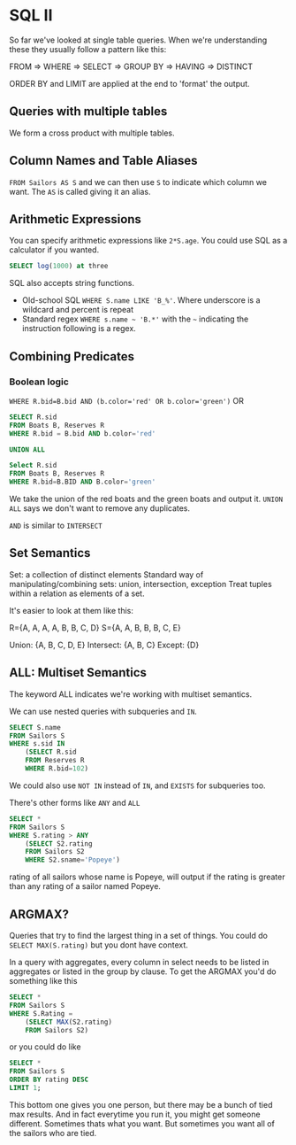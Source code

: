 # SQL II

So far we've looked at single table queries. When we're understanding these they usually follow a pattern like this:

FROM => WHERE => SELECT => GROUP BY => HAVING => DISTINCT

ORDER BY and LIMIT are applied at the end to 'format' the output.

## Queries with multiple tables

We form a cross product with multiple tables.

## Column Names and Table Aliases

`FROM Sailors AS S` and we can then use `S` to indicate which column we want. The `AS` is called giving it an alias.

## Arithmetic Expressions

You can specify arithmetic expressions like `2*S.age`. You could use SQL as a calculator if you wanted.

```SQL
SELECT log(1000) at three
```

SQL also accepts string functions.

- Old-school SQL `WHERE S.name LIKE 'B_%'`. Where underscore is a wildcard and percent is repeat
- Standard regex `WHERE s.name ~ 'B.*'` with the `~` indicating the instruction following is a regex.

## Combining Predicates

### Boolean logic

`WHERE R.bid=B.bid AND (b.color='red' OR b.color='green')`
OR

```SQL
SELECT R.sid
FROM Boats B, Reserves R
WHERE R.bid = B.bid AND b.color='red'

UNION ALL

Select R.sid
FROM Boats B, Reserves R
WHERE R.bid=B.BID AND B.color='green'
```

We take the union of the red boats and the green boats and output it. `UNION ALL` says we don't want to remove any duplicates.

`AND` is similar to `INTERSECT`

## Set Semantics

Set: a collection of distinct elements
Standard way of manipulating/combining sets: union, intersection, exception
Treat tuples within a relation as elements of a set.

It's easier to look at them like this:

R={A, A, A, A, B, B, C, D}
S={A, A, B, B, B, C, E}

Union: {A, B, C, D, E}
Intersect: {A, B, C}
Except: {D}

## ALL: Multiset Semantics

The keyword ALL indicates we're working with multiset semantics.

We can use nested queries with subqueries and `IN`.

```SQL
SELECT S.name
FROM Sailors S
WHERE s.sid IN
    (SELECT R.sid
    FROM Reserves R
    WHERE R.bid=102)
```

We could also use `NOT IN` instead of `IN`, and `EXISTS` for subqueries too.

There's other forms like `ANY` and `ALL`

```SQL
SELECT *
FROM Sailors S
WHERE S.rating > ANY
    (SELECT S2.rating
    FROM Sailors S2
    WHERE S2.sname='Popeye')
```
rating of all sailors whose name is Popeye, will output if the rating is greater than any rating of a sailor named Popeye.

## ARGMAX?

Queries that try to find the largest thing in a set of things. You could do `SELECT MAX(S.rating)` but you dont have context.

In a query with aggregates, every column in select needs to be listed in aggregates or listed in the group by clause. To get the ARGMAX you'd do something like this

```SQL
SELECT *
FROM Sailors S
WHERE S.Rating =
    (SELECT MAX(S2.rating)
    FROM Sailors S2)
```

or you could do like

```SQL
SELECT *
FROM Sailors S
ORDER BY rating DESC
LIMIT 1;
```

This bottom one gives you one person, but there may be a bunch of tied max results. And in fact everytime you run it, you might get someone different. Sometimes thats what you want. But sometimes you want all of the sailors who are tied.
